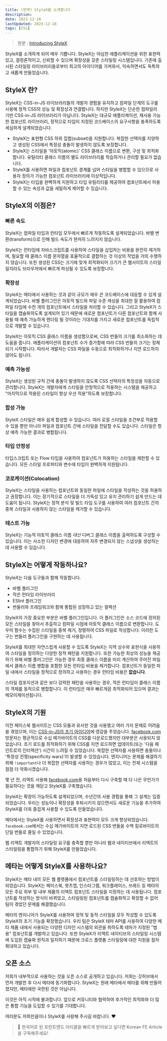 ```yaml
---
title: (번역) StyleX를 소개합니다
description:
date: 2023-12-18
lastUpdated: 2023-12-18
tags: [CSS]
---
```


> 원문 : [Introducing StyleX](https://stylexjs.com/blog/introducing-stylex)

StyleX를 소개하게 되어 매우 기쁩니다. StyleX는 야심찬 애플리케이션을 위한 표현력 있고, 결정론적이고, 신뢰할 수 있으며 확장성을 갖춘 스타일링 시스템입니다. 기존에 출시된 스타일링 라이브러리들로부터 최고의 아이디어를 가져와서, 익숙하면서도 독특하고 새롭게 만들었습니다.

## StyleX 란?

StyleX는 CSS-in-JS 라이브러리들의 개발자 경험을 유지하고 컴파일 단계의 도구를 사용해 정적 CSS의 성능 및 확장성과 연결합니다. 하지만 StyleX는 단순한 컴파일러 기반 CSS-in-JS 라이브러리가 아닙니다. StyleX는 대규모 애플리케이션, 재사용 가능한 컴포넌트 라이브러리, 정적으로 타입이 지정된 코드베이스의 요구사항을 충족하도록 세심하게 설계되었습니다.

- StyleX는 표현형 CSS 하위 집합(subset)을 지원합니다. 복잡한 선택자를 지양하고 생성된 CSS에서 특정성 충돌이 발생하지 않도록 보장합니다.
- StyleX는 스타일을 '아토믹(atomic)' CSS 클래스 이름으로 변환, 구성 및 최적화합니다. 유틸리티 클래스 이름의 별도 라이브러리를 학습하거나 관리할 필요가 없습니다.
- StyleX를 사용하면 파일과 컴포넌트 경계를 넘어 스타일을 병합할 수 있으므로 사용자 정의가 가능한 컴포넌트 라이브러리에 이상적입니다.
- StyleX는 타입을 완벽하게 지원하고 타입 유틸리티를 제공하여 컴포넌트에서 허용할 수 있는 속성과 값을 세밀하게 제어할 수 있습니다.

## StyleX의 이점은?

### 빠른 속도

StyleX는 컴파일 타임과 런타임 모두에서 빠르게 작동하도록 설계되었습니다. 바벨 변환(transform)으로 인해 빌드 속도가 현저히 느려지지 않습니다.

StyleX는 런타임에 자바스크립트를 사용하여 스타일을 삽입하는 비용을 완전히 제거하며, 필요할 때 클래스 이름 문자열을 효율적으로 결합하는 것 이상의 작업을 거의 수행하지 않습니다. 또한 생성된 CSS는 크기에 맞게 최적화되어 크기가 큰 웹사이트의 스타일일지라도 브라우저에서 빠르게 파싱될 수 있도록 보장합니다.

### 확장성

StyleX는 메타에서 사용하는 것과 같이 규모가 매우 큰 코드베이스에 대응할 수 있게 설계되었습니다. 바벨 플러그인은 아토믹 빌드와 파일 수준 캐싱을 최대한 잘 활용하여 컴파일 타임에 수천 개의 컴포넌트에서 스타일을 처리할 수 있습니다. 그리고 StyleX가 스타일을 캡슐화하도록 설계되어 있기 때문에 새로운 컴포넌트가 다른 컴포넌트와 함께 사용될 때 예측 가능하게 렌더링 될 것이라는 기대치를 가지고 새로운 컴포넌트를 독립적으로 개발할 수 있습니다.

StyleX는 아토믹 CSS 클래스 이름을 생성함으로써, CSS 번들의 크기를 최소화하는 데 도움을 줍니다. 애플리케이션의 컴포넌트 수가 증가함에 따라 CSS 번들의 크기는 정체되기 시작합니다. 따라서 개발자는 CSS 파일을 수동으로 최적화하거나 지연 로드하지 않아도 됩니다.

### 예측 가능성

StyleX는 생성된 규칙 간에 충돌이 발생하지 않도록 CSS 선택자의 특정성을 자동으로 관리합니다. StyleX는 개발자에게 스타일을 안정적으로 적용하는 시스템을 제공하고 "마지막으로 적용된 스타일이 항상 우선 적용"하도록 보장합니다.

### 합성 가능

StyleX 스타일은 매우 쉽게 합성할 수 있습니다. 여러 로컬 스타일을 조건부로 적용할 수 있을 뿐만 아니라 파일과 컴포넌트 간에 스타일을 전달할 수도 있습니다. 스타일은 항상 예측 가능한 결과로 병합됩니다.

### 타입 안정성

타입스크립트 또는 Flow 타입을 사용하여 컴포넌트가 허용하는 스타일을 제한할 수 있습니다. 모든 스타일 프로퍼티와 변수에 타입이 완벽하게 지원됩니다.

### 코로케이션(Colocation)

StyleX는 스타일을 사용하는 컴포넌트와 동일한 파일에 스타일을 작성하는 것을 허용하고 권장합니다. 이는 장기적으로 스타일을 더 가독성 있고 유지 관리하기 쉽게 만드는 데 도움이 됩니다. StyleX는 정적 분석 및 빌드 타임 도구를 사용하여 여러 컴포넌트 간의 중복 스타일과 사용하지 않는 스타일을 제거할 수 있습니다.

### 테스트 가능

StyleX는 기능적 아토믹 클래스 이름 _대신_ 디버그 클래스 이름을 출력하도록 구성할 수 있습니다. 이는 사소한 디자인 변경에 대응하여 자주 변경되지 않는 스냅샷을 생성하는 데 사용할 수 있습니다.

## StyleX는 어떻게 작동하나요?

StyleX는 다음 도구들과 함께 작동합니다.

- 바벨 플러그인
- 작은 런타임 라이브러리
- ESlint 플러그인
- 번들러와 프레임워크와 함께 통합된 성장하고 있는 컬렉션

StyleX의 가장 중요한 부분은 바벨 플러그인입니다. 이 플러그인은 소스 코드에 정의된 모든 스타일을 찾아서 추출하고 컴파일 시점에 아토믹 클래스 이름으로 변환합니다. 도우미 함수는 수집된 스타일을 중복 제거, 정렬하여 CSS 파일로 작성합니다. 이러한 도구는 번들러 플러그인을 구현하는 데 사용됩니다.

StyleX를 최대한 자연스럽게 사용할 수 있도록 StyleX는 지역 상수와 표현식을 사용하여 스타일을 정의하는 다양한 정적 패턴을 지원합니다. 또한 가능한 최상의 성능을 제공하기 위해 바벨 플러그인은 가능한 경우 최종 클래스 이름을 미리 계산하여 주어진 파일에서 클래스 이름 병합을 포함한 모든 런타임 비용을 제거합니다. 컴포넌트가 동일한 파일 내에서 스타일을 정적으로 정의하고 사용하는 경우 런타임 비용은 **없습니다**.

스타일 컴포지션과 같은 보다 강력한 패턴을 사용하는 경우, 작은 런타임이 클래스 이름의 객체를 동적으로 병합합니다. 이 런타임은 매우 빠르게끔 최적화되어 있으며 결과는 메모이제이션됩니다.

## StyleX의 기원

이전 페이스북 웹사이트는 CSS 모듈과 유사한 것을 사용했고 여러 가지 문제로 어려움을 겪었으며, 이는 [CSS-in-JS의 초기 아이디어](https://blog.vjeux.com/2014/javascript/react-css-in-js-nationjs.html)에 영감을 주었습니다. [facebook.com](https://www.facebook.com/) 방문자는 평균적으로 수십 메가바이트의 CSS를 다운로드했지만 대부분은 사용되지 않았습니다. 초기 로드를 최적화하기 위해 CSS를 지연 로드하면 업데이트(또는 '다음 페인트로의 인터렉션') 시간이 느려질 수 있었습니다. 복잡한 선택자를 사용하면 충돌이나 '특정성 전쟁(specificity wars)'이 발생할 수 있었습니다. 엔지니어는 문제를 해결하기 위해 `!important`나 더 복잡한 선택자를 사용하는 경우가 많았고, 이는 전체 시스템을 점점 더 악화시켰습니다.

몇 년 전, 리액트 사용해 [facebook.com](https://www.facebook.com/)을 처음부터 다시 구축할 때 더 나은 무언가가 필요하다는 것을 깨닫고 StyleX를 구축했습니다.

StyleX는 확장이 가능하도록 설계되었으며, 수년간의 사용 경험을 통해 그 설계는 입증되었습니다. 우리는 성능이나 확장성을 후퇴시키지 않으면서도 새로운 기능을 추가하여 StyleX를 더욱 즐겁게 사용할 수 있도록 만들었습니다.

메타에서는 StyleX를 사용하면서 확장성과 표현력이 모두 크게 향상되었습니다. `facebook.com`에서는 수십 메가바이트의 지연 로드된 CSS 번들을 수백 킬로바이트의 단일 번들로 줄일 수 있었습니다.

웹 리액트 개발자의 스타일링 요구를 충족할 뿐만 아니라 웹과 네이티브에서 리액트의 스타일링을 통합하기 위해 StyleX를 만들었습니다.

## 메타는 어떻게 StyleX를 사용하나요?

StyleX는 메타 내의 모든 웹 플랫폼에서 컴포넌트를 스타일링하는 데 선호하는 방법이 되었습니다. StyleX는 페이스북, 왓츠앱, 인스타그램, 워크플레이스, 쓰레드 등 메타의 모든 주요 외부 및 내부 제품의 리액트 컴포넌트 스타일을 지정하는 데 사용됩니다. 컴포넌트를 작성하는 방식이 바뀌었고, 스타일링된 컴포넌트를 캡슐화하고 확장할 수 없어 팀이 겪었던 문제를 해결했습니다.

메타의 엔지니어가 StyleX를 사용하여 정적 및 동적 스타일을 모두 작성할 수 있도록 StyleX의 초기 기능을 확장했습니다. 우리 팀은 StyleX 테마 API를 사용하여 다양한 메타 제품 내에서 사용되는 다양한 디자인 시스템의 외관을 취하도록 테마가 지정된 "범용" 컴포넌트를 개발하고 있습니다. 또한 StyleX가 리액트 네이티브의 스타일링 시스템에 도입된 캡슐화 원칙과 일치하기 때문에 크로스 플랫폼 스타일링에 대한 지원을 점차 확대하고 있습니다.

## 오픈 소스

저희가 내부적으로 사용하는 것을 오픈 소스로 공개하고 있습니다. 저희는 깃허브에서 먼저 개발한 후 다시 메타에 동기화합니다. StyleX는 원래 메타에서 메타를 위해 만들어졌지만, 메타에만 국한된 것은 아닙니다.

이것은 아직 시작에 불과합니다. 앞으로 커뮤니티와 협력하여 추가적인 최적화와 더 많은 통합 기능을 도입할 수 있기를 기대합니다.

여러분도 저희만큼이나 StyleX를 사랑해 주시길 바랍니다. ❤️

> 🚀 한국어로 된 프런트엔드 아티클을 빠르게 받아보고 싶다면 Korean FE Article을 구독해주세요!
